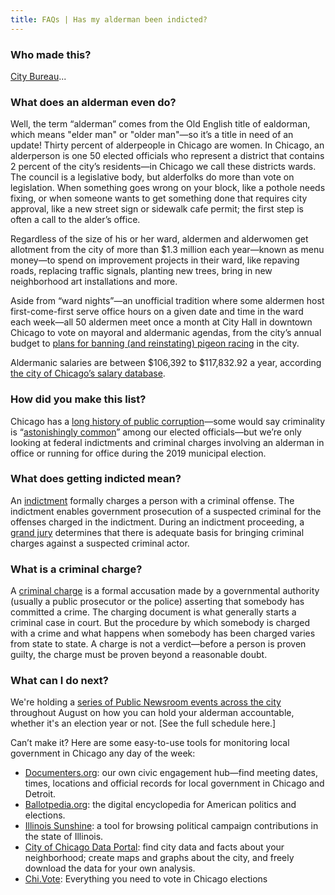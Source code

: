 ```yaml
---
title: FAQs | Has my alderman been indicted?
---
```


### Who made this?

<a href="https://citybureau.org/">City Bureau</a>...

### What does an alderman even do?

Well, the term “alderman” comes from the Old English title of ealdorman, which means "elder man" or "older man"—so it’s a title in need of an update! Thirty percent of alderpeople in Chicago are women. In Chicago, an alderperson is one 50 elected officials who represent a district that contains 2 percent of the city’s residents—in Chicago we call these districts wards. The council is a legislative body, but alderfolks do more than vote on legislation. When something goes wrong on your block, like a pothole needs fixing, or when someone wants to get something done that requires city approval, like a new street sign or sidewalk cafe permit; the first step is often a call to the alder’s office.

Regardless of the size of his or her ward, aldermen and alderwomen get allotment from the city of more than $1.3 million each year—known as menu money—to spend on improvement projects in their ward, like repaving roads, replacing traffic signals, planting new trees, bring in new neighborhood art installations and more.

Aside from “ward nights”—an unofficial tradition where some aldermen host first-come-first serve office hours on a given date and time in the ward each week—all 50 aldermen meet once a month at City Hall in downtown Chicago to vote on mayoral and aldermanic agendas, from the city’s annual budget to [plans for banning (and reinstating) pigeon racing](https://www.chicagotribune.com/politics/ct-met-chicago-legalize-pigeon-racing-20180628-story.html) in the city.

Aldermanic salaries are between $106,392 to $117,832.92 a year, according [the city of Chicago’s salary database](https://data.cityofchicago.org/Administration-Finance/Current-Employee-Names-Salaries-and-Position-Title/aned-ke5c).

### How did you make this list?

Chicago has a [long history of public corruption](https://en.wikipedia.org/wiki/Corruption_in_Illinois#Chicago_aldermen)—some would say criminality is “[astonishingly common](https://www.economist.com/united-states/2019/01/12/chicagos-political-system-is-set-up-to-produce-corruption)” among our elected officials—but we’re only looking at federal indictments and criminal charges involving an alderman in office or running for office during the 2019 municipal election.

### What does getting indicted mean?

An [indictment](https://www.law.cornell.edu/wex/indictment) formally charges a person with a criminal offense. The indictment enables government prosecution of a suspected criminal for the offenses charged in the indictment. During an indictment proceeding, a [grand jury](http://www.law.cornell.edu/wex/grand_jury) determines that there is adequate basis for bringing criminal charges against a suspected criminal actor.

### What is a criminal charge?

A [criminal charge](https://en.wikipedia.org/wiki/Criminal_charge) is a formal accusation made by a governmental authority (usually a public prosecutor or the police) asserting that somebody has committed a crime. The charging document is what generally starts a criminal case in court. But the procedure by which somebody is charged with a crime and what happens when somebody has been charged varies from state to state. A charge is not a verdict—before a person is proven guilty, the charge must be proven beyond a reasonable doubt.

### What can I do next?

We're holding a [series of Public Newsroom events across the city](https://www.citybureau.org/notebook/2019/7/18/the-public-newsroom-returns-with-a-look-at-your-alderpersons-first-100-days) throughout August on how you can hold your alderman accountable, whether it's an election year or not. [See the full schedule here.]

Can’t make it? Here are some easy-to-use tools for monitoring local government in Chicago any day of the week:

* [Documenters.org](https://www.documenters.org/): our own civic engagement hub—find meeting dates, times, locations and official records for local government in Chicago and Detroit.
* [Ballotpedia.org](https://ballotpedia.org/City_elections_in_Chicago,_Illinois_(2019)): the digital encyclopedia for American politics and elections.
* [Illinois Sunshine](https://illinoissunshine.org/about/): a tool for browsing political campaign contributions in the state of Illinois.
* [City of Chicago Data Portal](https://data.cityofchicago.org/): find city data and facts about your neighborhood; create maps and graphs about the city, and freely download the data for your own analysis.
* [Chi.Vote](https://chi.vote/): Everything you need to vote in Chicago elections
